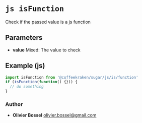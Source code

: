 


<!-- @namespace    sugar.js.is -->
<!-- @name    isFunction -->

# ```js isFunction ```


Check if the passed value is a js function

## Parameters

- **value**  Mixed: The value to check



## Example (js)

```js
import isFunction from '@coffeekraken/sugar/js/is/function'
if (isFunction(function() {})) {
  // do something
}
```


### Author
- **Olivier Bossel** <a href="mailto:olivier.bossel@gmail.com">olivier.bossel@gmail.com</a> 



